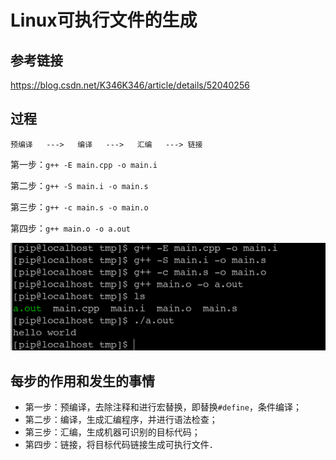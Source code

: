# Linux可执行文件的生成

## 参考链接

https://blog.csdn.net/K346K346/article/details/52040256

## 过程

`预编译   --->   编译   --->   汇编   ---> 链接`

第一步：`g++ -E main.cpp -o main.i`

第二步：`g++ -S main.i -o main.s`

第三步：`g++ -c main.s -o main.o`

第四步：`g++ main.o -o a.out`

![可执行文件生成过程](./Picture/可执行文件生成过程.png)



## 每步的作用和发生的事情

*   第一步：预编译，去除注释和进行宏替换，即替换`#define`，条件编译；
*   第二步：编译，生成汇编程序，并进行语法检查；
*   第三步：汇编，生成机器可识别的目标代码；
*   第四步：链接，将目标代码链接生成可执行文件．

